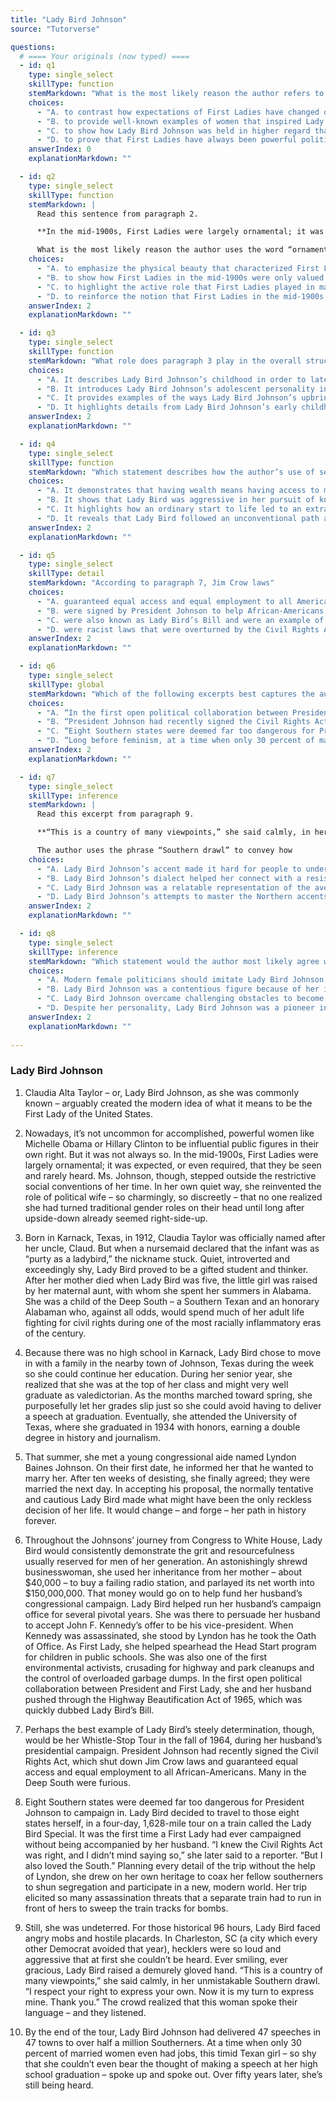 ```yaml
---
title: "Lady Bird Johnson"
source: "Tutorverse"

questions:
  # ==== Your originals (now typed) ====
  - id: q1
    type: single_select
    skillType: function
    stemMarkdown: "What is the most likely reason the author refers to Michelle Obama and Hillary Clinton in paragraph 2?"
    choices:
      - "A. to contrast how expectations of First Ladies have changed over time"
      - "B. to provide well-known examples of women that inspired Lady Bird Johnson"
      - "C. to show how Lady Bird Johnson was held in higher regard than more recent First Ladies"
      - "D. to prove that First Ladies have always been powerful political figures"
    answerIndex: 0
    explanationMarkdown: ""

  - id: q2
    type: single_select
    skillType: function
    stemMarkdown: |
      Read this sentence from paragraph 2.

      **In the mid-1900s, First Ladies were largely ornamental; it was expected, or even required, that they be seen and rarely heard.**

      What is the most likely reason the author uses the word “ornamental” in this sentence?
    choices:
      - "A. to emphasize the physical beauty that characterized First Ladies during the mid-1900s"
      - "B. to show how First Ladies in the mid-1900s were only valued for their appearances and not their ideas"
      - "C. to highlight the active role that First Ladies played in making political decisions since 1900"
      - "D. to reinforce the notion that First Ladies in the mid-1900s were not expected to work"
    answerIndex: 2
    explanationMarkdown: ""

  - id: q3
    type: single_select
    skillType: function
    stemMarkdown: "What role does paragraph 3 play in the overall structure of the passage?"
    choices:
      - "A. It describes Lady Bird Johnson’s childhood in order to later demonstrate her personal growth as an adult woman."
      - "B. It introduces Lady Bird Johnson’s adolescent personality in order to later contrast it with the force of her historical impact as an adult."
      - "C. It provides examples of the ways Lady Bird Johnson’s upbringing was similar to Michelle Obama and Hillary Clinton’s childhoods."
      - "D. It highlights details from Lady Bird Johnson’s early childhood that explain why she was a fierce opponent of the civil rights movement."
    answerIndex: 2
    explanationMarkdown: ""

  - id: q4
    type: single_select
    skillType: function
    stemMarkdown: "Which statement describes how the author’s use of sequencing in paragraphs 4 and 5 contributes to the overall structure of the passage?"
    choices:
      - "A. It demonstrates that having wealth means having access to more opportunities."
      - "B. It shows that Lady Bird was aggressive in her pursuit of knowledge and intellect."
      - "C. It highlights how an ordinary start to life led to an extraordinary lifetime of accomplishments."
      - "D. It reveals that Lady Bird followed an unconventional path and did not always do what was expected of her."
    answerIndex: 2
    explanationMarkdown: ""

  - id: q5
    type: single_select
    skillType: detail
    stemMarkdown: "According to paragraph 7, Jim Crow laws"
    choices:
      - "A. guaranteed equal access and equal employment to all Americans, regardless of race."
      - "B. were signed by President Johnson to help African-Americans with employment."
      - "C. were also known as Lady Bird’s Bill and were an example of Lady Bird’s political involvement."
      - "D. were racist laws that were overturned by the Civil Rights Act of 1964."
    answerIndex: 2
    explanationMarkdown: ""

  - id: q6
    type: single_select
    skillType: global
    stemMarkdown: "Which of the following excerpts best captures the author’s perspective on Lady Bird Johnson’s role in the civil rights movement?"
    choices:
      - "A. “In the first open political collaboration between President and First Lady, she and her husband pushed through the Highway Beautification Act of 1965, which was quickly dubbed Lady Bird’s Bill.” (paragraph 6)"
      - "B. “President Johnson had recently signed the Civil Rights Act, which shut down Jim Crow laws and guaranteed equal access and equal employment to all African-Americans.” (paragraph 7)"
      - "C. “Eight Southern states were deemed far too dangerous for President Johnson to campaign in.” (paragraph 8)"
      - "D. “Long before feminism, at a time when only 30 percent of married women even had jobs, this timid Texan girl – so shy that she couldn’t even bear the thought of making a speech at her high school graduation – spoke up and spoke out.” (paragraph 10)"
    answerIndex: 2
    explanationMarkdown: ""

  - id: q7
    type: single_select
    skillType: inference
    stemMarkdown: |
      Read this excerpt from paragraph 9.

      **“This is a country of many viewpoints,” she said calmly, in her unmistakable Southern drawl. “I respect your right to express your own. Now it is my turn to express mine. Thank you.” The crowd realized that this woman spoke their language – and they listened.**

      The author uses the phrase “Southern drawl” to convey how
    choices:
      - "A. Lady Bird Johnson’s accent made it hard for people to understand her."
      - "B. Lady Bird Johnson’s dialect helped her connect with a resistant audience."
      - "C. Lady Bird Johnson was a relatable representation of the average American citizen."
      - "D. Lady Bird Johnson’s attempts to master the Northern accents of the capital failed."
    answerIndex: 2
    explanationMarkdown: ""

  - id: q8
    type: single_select
    skillType: inference
    stemMarkdown: "Which statement would the author most likely agree with?"
    choices:
      - "A. Modern female politicians should imitate Lady Bird Johnson’s methods when trying to convince oppositional parties."
      - "B. Lady Bird Johnson was a contentious figure because of her involvement in politics."
      - "C. Lady Bird Johnson overcame challenging obstacles to become an influential leader."
      - "D. Despite her personality, Lady Bird Johnson was a pioneer in political and social roles."
    answerIndex: 2
    explanationMarkdown: ""
    
---
```


### Lady Bird Johnson

1. Claudia Alta Taylor – or, Lady Bird Johnson, as she was commonly known – arguably created the modern idea of what it means to be the First Lady of the United States.

2. Nowadays, it’s not uncommon for accomplished, powerful women like Michelle Obama or Hillary Clinton to be influential public figures in their own right. But it was not always so. In the mid-1900s, First Ladies were largely ornamental; it was expected, or even required, that they be seen and rarely heard. Ms. Johnson, though, stepped outside the restrictive social conventions of her time. In her own quiet way, she reinvented the role of political wife – so charmingly, so discreetly – that no one realized she had turned traditional gender roles on their head until long after upside-down already seemed right-side-up.

3. Born in Karnack, Texas, in 1912, Claudia Taylor was officially named after her uncle, Claud. But when a nursemaid declared that the infant was as “purty as a ladybird,” the nickname stuck. Quiet, introverted and exceedingly shy, Lady Bird proved to be a gifted student and thinker. After her mother died when Lady Bird was five, the little girl was raised by her maternal aunt, with whom she spent her summers in Alabama. She was a child of the Deep South – a Southern Texan and an honorary Alabaman who, against all odds, would spend much of her adult life fighting for civil rights during one of the most racially inflammatory eras of the century.

4. Because there was no high school in Karnack, Lady Bird chose to move in with a family in the nearby town of Johnson, Texas during the week so she could continue her education. During her senior year, she realized that she was at the top of her class and might very well graduate as valedictorian. As the months marched toward spring, she purposefully let her grades slip just so she could avoid having to deliver a speech at graduation. Eventually, she attended the University of Texas, where she graduated in 1934 with honors, earning a double degree in history and journalism.

5. That summer, she met a young congressional aide named Lyndon Baines Johnson. On their first date, he informed her that he wanted to marry her. After ten weeks of desisting, she finally agreed; they were married the next day. In accepting his proposal, the normally tentative and cautious Lady Bird made what might have been the only reckless decision of her life. It would change – and forge – her path in history forever.

6. Throughout the Johnsons’ journey from Congress to White House, Lady Bird would consistently demonstrate the grit and resourcefulness usually reserved for men of her generation. An astonishingly shrewd businesswoman, she used her inheritance from her mother – about $40,000 – to buy a failing radio station, and parlayed its net worth into $150,000,000. That money would go on to help fund her husband’s congressional campaign. Lady Bird helped run her husband’s campaign office for several pivotal years. She was there to persuade her husband to accept John F. Kennedy’s offer to be his vice-president. When Kennedy was assassinated, she stood by Lyndon has he took the Oath of Office. As First Lady, she helped spearhead the Head Start program for children in public schools. She was also one of the first environmental activists, crusading for highway and park cleanups and the control of overloaded garbage dumps. In the first open political collaboration between President and First Lady, she and her husband pushed through the Highway Beautification Act of 1965, which was quickly dubbed Lady Bird’s Bill.

7. Perhaps the best example of Lady Bird’s steely determination, though, would be her Whistle-Stop Tour in the fall of 1964, during her husband’s presidential campaign. President Johnson had recently signed the Civil Rights Act, which shut down Jim Crow laws and guaranteed equal access and equal employment to all African-Americans. Many in the Deep South were furious.

8. Eight Southern states were deemed far too dangerous for President Johnson to campaign in. Lady Bird decided to travel to those eight states herself, in a four-day, 1,628-mile tour on a train called the Lady Bird Special. It was the first time a First Lady had ever campaigned without being accompanied by her husband. “I knew the Civil Rights Act was right, and I didn’t mind saying so,” she later said to a reporter. “But I also loved the South.” Planning every detail of the trip without the help of Lyndon, she drew on her own heritage to coax her fellow southerners to shun segregation and participate in a new, modern world. Her trip elicited so many assassination threats that a separate train had to run in front of hers to sweep the train tracks for bombs.

9. Still, she was undeterred. For those historical 96 hours, Lady Bird faced angry mobs and hostile placards. In Charleston, SC (a city which every other Democrat avoided that year), hecklers were so loud and aggressive that at first she couldn’t be heard. Ever smiling, ever gracious, Lady Bird raised a demurely gloved hand. “This is a country of many viewpoints,” she said calmly, in her unmistakable Southern drawl. “I respect your right to express your own. Now it is my turn to express mine. Thank you.” The crowd realized that this woman spoke their language – and they listened.

10. By the end of the tour, Lady Bird Johnson had delivered 47 speeches in 47 towns to over half a million Southerners. At a time when only 30 percent of married women even had jobs, this timid Texan girl – so shy that she couldn’t even bear the thought of making a speech at her high school graduation – spoke up and spoke out. Over fifty years later, she’s still being heard.

